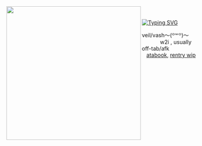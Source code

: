 <img align="left" width="350" src="https://static.wikia.nocookie.net/mrfz/images/e/e1/Goldenglow_Skin_2.png/revision/latest/scale-to-width-down/1000?cb=20230801042445" />
<br>
<br>
<a href="https://git.io/typing-svg"><img src="https://readme-typing-svg.demolab.com?font=Fira+Code&size=15&duration=3000&pause=1000&color=eb7a34&background=FF000000&center=true&vCenter=true&width=235&height=30&lines=Death+in+the+family" alt="Typing SVG" /></a>
</p> 
veil/vash〜⁠(⁠꒪⁠꒳⁠꒪⁠)⁠〜
<br>
 ‎ ‎ ‎ ‎ ‎ ‎ ‎ ‎ ‎ ‎ ‎  ​ w2i , usually off-tab/afk
<br>
‎‎  ‎ ‎ <a href="https://goldenglow.atabook.org">atabook</a>, <a href="https://rentry.co/crueldilemma">rentry wip</a>
</div>
<br><br>
<br><br>
